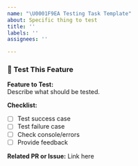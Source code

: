 ```yaml
---
name: "\U0001F9EA Testing Task Template"
about: Specific thing to test
title: ''
labels: ''
assignees: ''

---
```


### 🧪 Test This Feature

**Feature to Test:**  
Describe what should be tested.

**Checklist:**
- [ ] Test success case
- [ ] Test failure case
- [ ] Check console/errors
- [ ] Provide feedback

**Related PR or Issue:**
Link here
